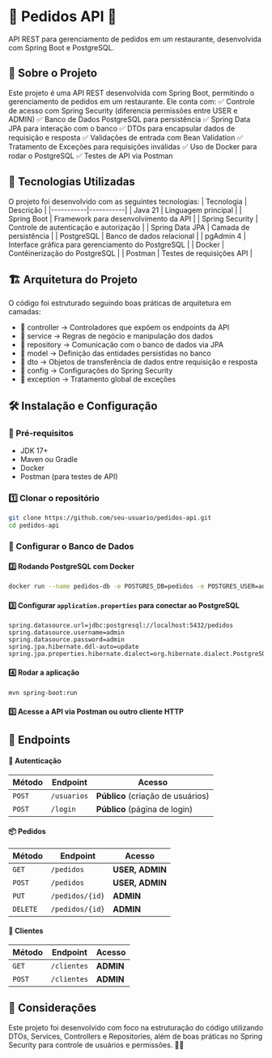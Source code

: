 # 📌 Pedidos API 🍔

API REST para gerenciamento de pedidos em um restaurante, desenvolvida com Spring Boot e PostgreSQL.

## 📌 Sobre o Projeto

Este projeto é uma API REST desenvolvida com Spring Boot, permitindo o gerenciamento de pedidos em um restaurante. Ele conta com:
✅ Controle de acesso com Spring Security (diferencia permissões entre USER e ADMIN)
✅ Banco de Dados PostgreSQL para persistência
✅ Spring Data JPA para interação com o banco
✅ DTOs para encapsular dados de requisição e resposta
✅ Validações de entrada com Bean Validation
✅ Tratamento de Exceções para requisições inválidas
✅ Uso de Docker para rodar o PostgreSQL
✅ Testes de API via Postman

## 🚀 Tecnologias Utilizadas
O projeto foi desenvolvido com as seguintes tecnologias:
| Tecnologia  | Descrição | 
|-----------|-----------|
| Java 21    | Linguagem principal    |
| Spring Boot  | Framework para desenvolvimento da API    | 
| Spring Security  | Controle de autenticação e autorização    |
| Spring Data JPA  | Camada de persistência    |
| PostgreSQL  | Banco de dados relacional    |
| pgAdmin 4	  | Interface gráfica para gerenciamento do PostgreSQL    |
| Docker  | 	Contêinerização do PostgreSQL    |
| Postman	  | Testes de requisições API    |

## 🏗 Arquitetura do Projeto
O código foi estruturado seguindo boas práticas de arquitetura em camadas:
- 📂 controller → Controladores que expõem os endpoints da API
- 📂 service → Regras de negócio e manipulação dos dados
- 📂 repository → Comunicação com o banco de dados via JPA
- 📂 model → Definição das entidades persistidas no banco
- 📂 dto → Objetos de transferência de dados entre requisição e resposta
- 📂 config → Configurações do Spring Security
- 📂 exception → Tratamento global de exceções

## 🛠 Instalação e Configuração
### 📌 Pré-requisitos
- JDK 17+
- Maven ou Gradle
- Docker
- Postman (para testes de API)

### 1️⃣ Clonar o repositório
```bash
git clone https://github.com/seu-usuario/pedidos-api.git
cd pedidos-api
```

### 📌 Configurar o Banco de Dados
#### 2️⃣  Rodando PostgreSQL com Docker
```bash
docker run --name pedidos-db -e POSTGRES_DB=pedidos -e POSTGRES_USER=admin -e POSTGRES_PASSWORD=admin -p 5432:5432 -d postgres
```
#### 3️⃣ Configurar ```application.properties``` para conectar ao PostgreSQL
```properties
spring.datasource.url=jdbc:postgresql://localhost:5432/pedidos
spring.datasource.username=admin
spring.datasource.password=admin
spring.jpa.hibernate.ddl-auto=update
spring.jpa.properties.hibernate.dialect=org.hibernate.dialect.PostgreSQLDialect
```

#### 4️⃣  Rodar a aplicação
```bash
mvn spring-boot:run
```
#### 5️⃣ Acesse a API via Postman ou outro cliente HTTP

## 📌 Endpoints
#### 🔑 Autenticação 
| Método | Endpoint   | Acesso  |
|--------|-----------|---------|
| `POST` | `/usuarios` | **Público** (criação de usuários) |
| `POST` | `/login`    | **Público** (página de login) |

#### 📦 Pedidos  

| Método | Endpoint       | Acesso         |
|--------|---------------|----------------|
| `GET`  | `/pedidos`     | **USER, ADMIN** |
| `POST` | `/pedidos`     | **USER, ADMIN** |
| `PUT`  | `/pedidos/{id}` | **ADMIN**       |
| `DELETE` | `/pedidos/{id}` | **ADMIN**       |

#### 👥 Clientes  

| Método | Endpoint    | Acesso  |
|--------|------------|---------|
| `GET`  | `/clientes` | **ADMIN** |
| `POST` | `/clientes` | **ADMIN** |

## 📝 Considerações
Este projeto foi desenvolvido com foco na estruturação do código utilizando DTOs, Services, Controllers e Repositories, além de boas práticas no Spring Security para controle de usuários e permissões. 🚀🔥

